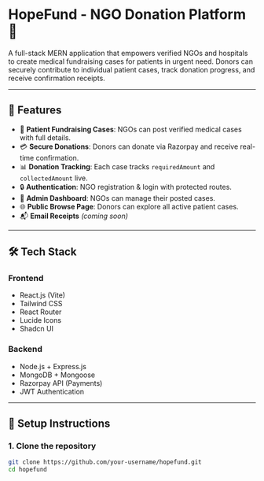 # HopeFund - NGO Donation Platform 💖

A full-stack MERN application that empowers verified NGOs and hospitals to create medical fundraising cases for patients in urgent need. Donors can securely contribute to individual patient cases, track donation progress, and receive confirmation receipts.

---

## 🚀 Features

- 🧾 **Patient Fundraising Cases**: NGOs can post verified medical cases with full details.
- 💳 **Secure Donations**: Donors can donate via Razorpay and receive real-time confirmation.
- 📊 **Donation Tracking**: Each case tracks `requiredAmount` and `collectedAmount` live.
- 🔒 **Authentication**: NGO registration & login with protected routes.
- 🧠 **Admin Dashboard**: NGOs can manage their posted cases.
- 🌐 **Public Browse Page**: Donors can explore all active patient cases.
- 📬 **Email Receipts** *(coming soon)*

---

## 🛠️ Tech Stack

### Frontend
- React.js (Vite)
- Tailwind CSS
- React Router
- Lucide Icons
- Shadcn UI

### Backend
- Node.js + Express.js
- MongoDB + Mongoose
- Razorpay API (Payments)
- JWT Authentication

---

## 🔧 Setup Instructions

### 1. Clone the repository
```bash
git clone https://github.com/your-username/hopefund.git
cd hopefund

